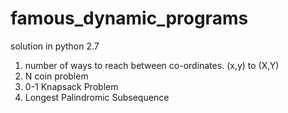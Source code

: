 # famous_dynamic_programs
solution in python 2.7


1. number  of ways to reach between co-ordinates. (x,y) to (X,Y)
2. N coin problem
3. 0-1 Knapsack Problem
4. Longest Palindromic Subsequence



